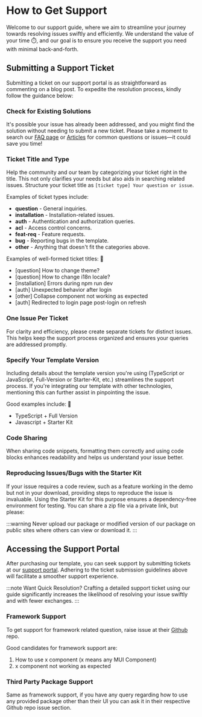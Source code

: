 # How to Get Support

Welcome to our support guide, where we aim to streamline your journey towards resolving issues swiftly and efficiently. We understand the value of your time ⏱️, and our goal is to ensure you receive the support you need with minimal back-and-forth.

## Submitting a Support Ticket

Submitting a ticket on our support portal is as straightforward as commenting on a blog post. To expedite the resolution process, kindly follow the guidance below:

### Check for Existing Solutions

It's possible your issue has already been addressed, and you might find the solution without needing to submit a new ticket. Please take a moment to search our [FAQ page](/docs/faqs/intro) or [Articles](/articles) for common questions or issues—it could save you time!

### Ticket Title and Type

Help the community and our team by categorizing your ticket right in the title. This not only clarifies your needs but also aids in searching related issues. Structure your ticket title as `[ticket type] Your question or issue`.

Examples of ticket types include:

- **question** - General inquiries.
- **installation** - Installation-related issues.
- **auth** - Authentication and authorization queries.
- **acl** - Access control concerns.
- **feat-req** - Feature requests.
- **bug** - Reporting bugs in the template.
- **other** - Anything that doesn't fit the categories above.

Examples of well-formed ticket titles: 💯

- [question] How to change theme?
- [question] How to change i18n locale?
- [installation] Errors during npm run dev
- [auth] Unexpected behavior after login
- [other] Collapse component not working as expected
- [auth] Redirected to login page post-login on refresh

### One Issue Per Ticket

For clarity and efficiency, please create separate tickets for distinct issues. This helps keep the support process organized and ensures your queries are addressed promptly.

### Specify Your Template Version

Including details about the template version you're using (TypeScript or JavaScript, Full-Version or Starter-Kit, etc.) streamlines the support process. If you're integrating our template with other technologies, mentioning this can further assist in pinpointing the issue.

Good examples include: 💯

- TypeScript + Full Version
- Javascript + Starter Kit

### Code Sharing

When sharing code snippets, formatting them correctly and using code blocks enhances readability and helps us understand your issue better.

### Reproducing Issues/Bugs with the Starter Kit

If your issue requires a code review, such as a feature working in the demo but not in your download, providing steps to reproduce the issue is invaluable. Using the Starter Kit for this purpose ensures a dependency-free environment for testing. You can share a zip file via a private link, but please:

:::warning
Never upload our package or modified version of our package on public sites where others can view or download it.
:::

## Accessing the Support Portal

After purchasing our template, you can seek support by submitting tickets at our [support portal](https://pixinvent.ticksy.com). Adhering to the ticket submission guidelines above will facilitate a smoother support experience.

:::note Want Quick Resolution?
Crafting a detailed support ticket using our guide significantly increases the likelihood of resolving your issue swiftly and with fewer exchanges.
:::

### Framework Support

To get support for framework related question, raise issue at their [Github](https://github.com/mui/material-ui) repo.

Good candidates for framework support are:

1. How to use x component (x means any MUI Component)
2. x component not working as expected

### Third Party Package Support

Same as framework support, if you have any query regarding how to use any provided package other than their UI you can ask it in their respective Github repo issue section.

